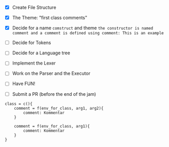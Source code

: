 - [x] Create File Structure
- [x] The Theme: "first class comments"
- [x] Decide for a name `comstruct` and theme `the constructor is named comment and a comment is defined using comment: This is an example`
- [ ] Decide for Tokens
- [ ] Decide for a Language tree
- [ ] Implement the Lexer
- [ ] Work on the Parser and the Executor
- [ ] Have FUN!
- [ ] Submit a PR (before the end of the jam)


```
class = c(){ 
    comment = f(env_for_class, arg1, arg2){
        comment: Kommentar
    }
    
    comment = f(env_for_class, arg1){
        comment: Kommentar
    }
}
```
